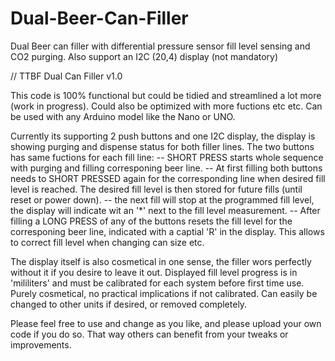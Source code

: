 # Dual-Beer-Can-Filler
Dual Beer can filler with differential pressure sensor fill level sensing and CO2 purging. Also support an I2C (20,4) display (not mandatory)

//  TTBF Dual Can Filler v1.0

This code is 100% functional but could be tidied and streamlined a lot more (work in progress). Could also be optimized with more fuctions etc etc. Can be used with any Arduino model like the Nano or UNO.

Currently its supporting 2 push buttons and one I2C display, the display is showing purging and dispense status for both filler lines.
The two buttons has same fuctions for each fill line:
-- SHORT PRESS starts whole sequence with purging and filling corresponing beer line. 
-- At first filling both buttons needs to SHORT PRESSED again for the corresponding line when desired fill level is reached. The desired fill level is then stored for future fills (until reset or power down).
-- the next fill will stop at the programmed fill level, the display will indicate wit an '*' next to the fill level measurement.
-- After filling a LONG PRESS of any of the buttons resets the fill level for the corresponing beer line, indicated with a captial 'R' in the display. This allows to correct fill level when changing can size etc.

The display itself is also cosmetical in one sense, the filler wors perfectly without it if you desire to leave it out.
Displayed fill level progress is in 'mililiters' and must be calibrated for each system before first time use. Purely cosmetical, no practical implications if not calibrated. Can easily be changed to other units if desired, or removed completely.

Please feel free to use and change as you like, and please upload your own code if you do so. That way others can benefit from your tweaks or improvements.
